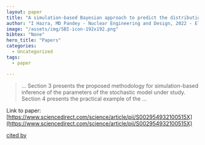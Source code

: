 ```yaml
---
layout: paper
title: "A simulation-based Bayesian approach to predict the distribution of maximum pit depth in steam generator tubes"
author: "I Hazra, MD Pandey - Nuclear Engineering and Design, 2022 - Elsevier"
image: "/assets/img/SBI-icon-192x192.png"
bibtex: "None"
hero_title: "Papers"
categories:
  - Uncategorized
tags:
  - paper

---
```

>… Section 3 presents the proposed methodology for simulation-based inference of the parameters of the stochastic model under study. Section 4 presents the practical example of the …

Link to paper: [https://www.sciencedirect.com/science/article/pii/S002954932100515X](https://www.sciencedirect.com/science/article/pii/S002954932100515X)

[cited by](https://scholar.google.com/scholar?cites=17391059348569993824&as_sdt=2005&sciodt=0,5&hl=en&num=20)
